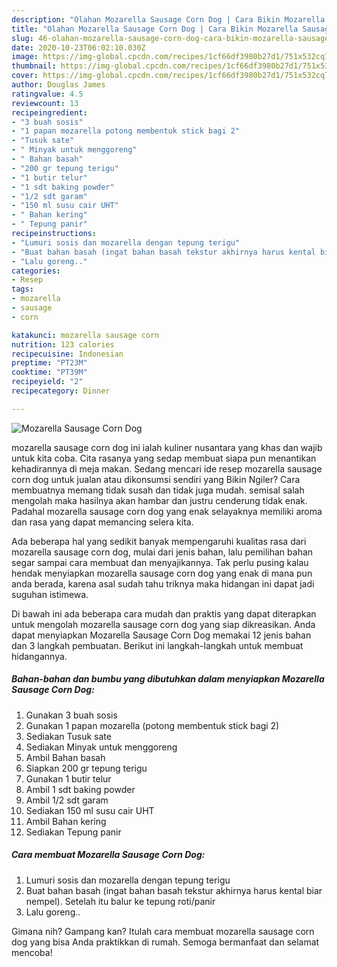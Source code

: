 ```yaml
---
description: "Olahan Mozarella Sausage Corn Dog | Cara Bikin Mozarella Sausage Corn Dog Yang Bikin Ngiler"
title: "Olahan Mozarella Sausage Corn Dog | Cara Bikin Mozarella Sausage Corn Dog Yang Bikin Ngiler"
slug: 46-olahan-mozarella-sausage-corn-dog-cara-bikin-mozarella-sausage-corn-dog-yang-bikin-ngiler
date: 2020-10-23T06:02:10.030Z
image: https://img-global.cpcdn.com/recipes/1cf66df3980b27d1/751x532cq70/mozarella-sausage-corn-dog-foto-resep-utama.jpg
thumbnail: https://img-global.cpcdn.com/recipes/1cf66df3980b27d1/751x532cq70/mozarella-sausage-corn-dog-foto-resep-utama.jpg
cover: https://img-global.cpcdn.com/recipes/1cf66df3980b27d1/751x532cq70/mozarella-sausage-corn-dog-foto-resep-utama.jpg
author: Douglas James
ratingvalue: 4.5
reviewcount: 13
recipeingredient:
- "3 buah sosis"
- "1 papan mozarella potong membentuk stick bagi 2"
- "Tusuk sate"
- " Minyak untuk menggoreng"
- " Bahan basah"
- "200 gr tepung terigu"
- "1 butir telur"
- "1 sdt baking powder"
- "1/2 sdt garam"
- "150 ml susu cair UHT"
- " Bahan kering"
- " Tepung panir"
recipeinstructions:
- "Lumuri sosis dan mozarella dengan tepung terigu"
- "Buat bahan basah (ingat bahan basah tekstur akhirnya harus kental biar nempel). Setelah itu balur ke tepung roti/panir"
- "Lalu goreng.."
categories:
- Resep
tags:
- mozarella
- sausage
- corn

katakunci: mozarella sausage corn 
nutrition: 123 calories
recipecuisine: Indonesian
preptime: "PT23M"
cooktime: "PT39M"
recipeyield: "2"
recipecategory: Dinner

---
```



![Mozarella Sausage Corn Dog](https://img-global.cpcdn.com/recipes/1cf66df3980b27d1/751x532cq70/mozarella-sausage-corn-dog-foto-resep-utama.jpg)


mozarella sausage corn dog ini ialah kuliner nusantara yang khas dan wajib untuk kita coba. Cita rasanya yang sedap membuat siapa pun menantikan kehadirannya di meja makan.
Sedang mencari ide resep mozarella sausage corn dog untuk jualan atau dikonsumsi sendiri yang Bikin Ngiler? Cara membuatnya memang tidak susah dan tidak juga mudah. semisal salah mengolah maka hasilnya akan hambar dan justru cenderung tidak enak. Padahal mozarella sausage corn dog yang enak selayaknya memiliki aroma dan rasa yang dapat memancing selera kita.



Ada beberapa hal yang sedikit banyak mempengaruhi kualitas rasa dari mozarella sausage corn dog, mulai dari jenis bahan, lalu pemilihan bahan segar sampai cara membuat dan menyajikannya. Tak perlu pusing kalau hendak menyiapkan mozarella sausage corn dog yang enak di mana pun anda berada, karena asal sudah tahu triknya maka hidangan ini dapat jadi suguhan istimewa.


Di bawah ini ada beberapa cara mudah dan praktis yang dapat diterapkan untuk mengolah mozarella sausage corn dog yang siap dikreasikan. Anda dapat menyiapkan Mozarella Sausage Corn Dog memakai 12 jenis bahan dan 3 langkah pembuatan. Berikut ini langkah-langkah untuk membuat hidangannya.

<!--inarticleads1-->

##### Bahan-bahan dan bumbu yang dibutuhkan dalam menyiapkan Mozarella Sausage Corn Dog:

1. Gunakan 3 buah sosis
1. Gunakan 1 papan mozarella (potong membentuk stick bagi 2)
1. Sediakan Tusuk sate
1. Sediakan  Minyak untuk menggoreng
1. Ambil  Bahan basah
1. Siapkan 200 gr tepung terigu
1. Gunakan 1 butir telur
1. Ambil 1 sdt baking powder
1. Ambil 1/2 sdt garam
1. Sediakan 150 ml susu cair UHT
1. Ambil  Bahan kering
1. Sediakan  Tepung panir




<!--inarticleads2-->

##### Cara membuat Mozarella Sausage Corn Dog:

1. Lumuri sosis dan mozarella dengan tepung terigu
1. Buat bahan basah (ingat bahan basah tekstur akhirnya harus kental biar nempel). Setelah itu balur ke tepung roti/panir
1. Lalu goreng..




Gimana nih? Gampang kan? Itulah cara membuat mozarella sausage corn dog yang bisa Anda praktikkan di rumah. Semoga bermanfaat dan selamat mencoba!
